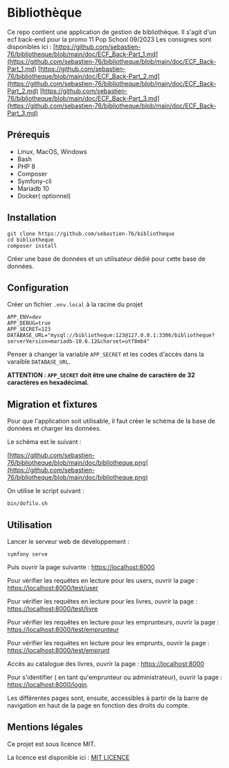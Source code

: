 # Bibliothèque

Ce repo contient une application de gestion de bibliothèque.
Il s'agit d'un ecf back-end pour la promo 11 Pop School 09/2023
Les consignes sont disponibles ici :
[https://github.com/sebastien-76/bibliotheque/blob/main/doc/ECF_Back-Part_1.md](https://github.com/sebastien-76/bibliotheque/blob/main/doc/ECF_Back-Part_1.md)
[https://github.com/sebastien-76/bibliotheque/blob/main/doc/ECF_Back-Part_2.md](https://github.com/sebastien-76/bibliotheque/blob/main/doc/ECF_Back-Part_2.md)
[https://github.com/sebastien-76/bibliotheque/blob/main/doc/ECF_Back-Part_3.md](https://github.com/sebastien-76/bibliotheque/blob/main/doc/ECF_Back-Part_3.md)


## Prérequis

- Linux, MacOS, Windows
- Bash
- PHP 8
- Composer
- Symfony-cli
- Mariadb 10
- Docker( optionnel)

## Installation

```
git clone https://github.com/sebastien-76/bibliotheque
cd bibliotheque
composer install

```
Créer une base de données et un utilisateur dédié pour cette base de données.

## Configuration

Créer un fichier `.env.local` à la racine du projet

```
APP_ENV=dev
APP_DEBUG=true
APP_SECRET=123
DATABASE_URL="mysql://bibliotheque:123@127.0.0.1:3306/bibliotheque?serverVersion=mariadb-10.6.12&charset=utf8mb4"
```

Penser  à changer la variable `APP_SECRET` et les codes d'accès dans la varaible `DATABASE_URL`.

**ATTENTION : `APP_SECRET` doit être une chaîne de caractère de 32 caractères en hexadécimal.**

## Migration et fixtures

Pour que l'application soit utilisable, il faut créer le schéma de la base de données et charger les données.

Le schéma est le suivant :

[https://github.com/sebastien-76/bibliotheque/blob/main/doc/bibliotheque.png](https://github.com/sebastien-76/bibliotheque/blob/main/doc/bibliotheque.png)

On utilise le script suivant :

```
bin/dofilo.sh
```

## Utilisation

Lancer le serveur web de développement :

```
symfony serve
```

Puis ouvrir la page suivante : [https://localhost:8000](https://localhost:8000)

Pour vérifier les requêtes en lecture pour les users, ouvrir la page :
[https://localhost:8000/test/user](https://localhost:8000/test/user)

Pour vérifier les requêtes en lecture pour les livres, ouvrir la page :
[https://localhost:8000/test/livre](https://localhost:8000/test/livre)

Pour vérifier les requêtes en lecture pour les emprunteurs, ouvrir la page :
[https://localhost:8000/test/emprunteur](https://localhost:8000/test/emprunteur)

Pour vérifier les requêtes en lecture pour les emprunts, ouvrir la page :
[https://localhost:8000/test/emprunt](https://localhost:8000/test/emprunt)

Accès au catalogue des livres, ouvrir la page :
[https://localhost:8000](https://localhost:8000)

Pour s'identifier ( en tant qu'emprunteur ou administrateur), ouvrir la page :
[https://localhost:8000/login](https://localhost:8000/login).

Les différentes pages sont, ensuite, accessibles à partir de la barre de navigation en haut de la page en fonction des droits du compte.

## Mentions légales

Ce projet est sous licence MIT.

La licence est disponible ici : [MIT LICENCE](LICENCE)
